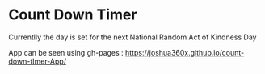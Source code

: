 # Count Down Timer

Currentlly the day is set for the next National Random Act of Kindness Day

App can be seen using gh-pages : https://joshua360x.github.io/count-down-tImer-App/

